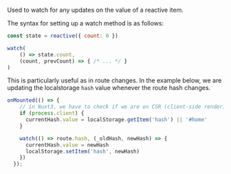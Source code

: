 Used to watch for any updates on the value of a reactive item.

The syntax for setting up a watch method is as follows:
```js
const state = reactive({ count: 0 }) 

watch(
	() => state.count, 
	(count, prevCount) => { /* ... */ } 
)
```

This is particularly useful as in route changes. In the example below, we are updating the localstorage `hash` value whenever the route hash changes.
```js
onMounted(() => {
	// in Nuxt3, we have to check if we are on CSR (client-side rendering since localStorage is not available on SSR. Hence, the need for process.client)
    if (process.client) {
      currentHash.value = localStorage.getItem('hash') || '#home'
    }

    watch(() => route.hash, (_oldHash, newHash) => {
      currentHash.value = newHash
      localStorage.setItem('hash', newHash)
    })
  });
```